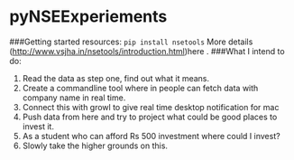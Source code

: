 # pyNSEExperiements
###Getting started resources:
`pip install nsetools`
More details (http://www.vsjha.in/nsetools/introduction.html)here .
###What I intend to do:
<ol>
<li>Read the data as step one, find out what it means.</li>
<li>Create a commandline tool where in people can fetch data with company name in real time.</li>
<li>Connect this with growl to give real time desktop notification for mac</li>
<li>Push data from here and try to project what could be good places to invest it.<li>As a student who can afford Rs 500 investment where could I invest?</li><li>Slowly take the higher grounds on this.</li></li>
</ol>
